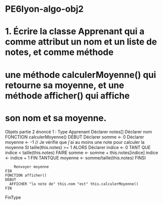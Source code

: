 # PE6lyon-algo-obj2
# 1. Écrire la classe Apprenant qui a comme attribut un nom et un liste de notes, et comme méthode 
# une méthode calculerMoyenne() qui retourne sa moyenne, et une méthode afficher() qui affiche 
# son nom et sa moyenne. ##

Objets partie 2 énoncé 1 : 
Type Apprenant
    Déclarer notes[]
    Déclarer nom
    FONCTION calculerMoyenne()
    DÉBUT
        Déclarer somme <- 0
        Déclarer moyenne <- -1
        // Je vérifie que j'ai au moins une note pour calculer la moyenne
        SI taille(this.notes) >= 1 ALORS
            Déclarer indice <- 0
            TANT QUE indice < taille(this.notes) FAIRE
                somme <- somme + this.notes[indice]
                indice <- indice + 1
            FIN TANTQUE
            moyenne <- somme/taille(this.notes)
        FINSI

        Renvoyer moyenne
    FIN
    FONCTION afficher()
    DÉBUT
      AFFICHER "la note de" this.nom "est" this.calculerMoyenne()
    FIN
FinType